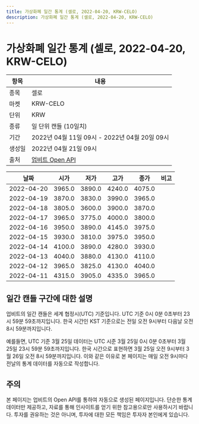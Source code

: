 ```yaml
---
title: 가상화폐 일간 통계 (셀로, 2022-04-20, KRW-CELO)
description: 가상화폐 일간 통계 (셀로, 2022-04-20, KRW-CELO)
---
```



가상화폐 일간 통계 (셀로, 2022-04-20, KRW-CELO)
===

|항목|내용|
|--|--|
|종목|셀로|
|마켓|KRW-CELO|
|단위|KRW|
|종류|일 단위 캔들 (10일치)|
|기간|2022년 04월 11일 09시 - 2022년 04월 20일 09시|
|생성일|2022년 04월 21일 09시|
|출처|[업비트 Open API](https://docs.upbit.com)|


|날짜|시가|저가|고가|종가|비고|
|--|--|--|--|--|--|
|2022-04-20|3965.0|3890.0|4240.0|4075.0|    |
|2022-04-19|3870.0|3830.0|3990.0|3965.0|    |
|2022-04-18|3805.0|3600.0|3900.0|3870.0|    |
|2022-04-17|3965.0|3775.0|4000.0|3800.0|    |
|2022-04-16|3950.0|3890.0|4145.0|3975.0|    |
|2022-04-15|3930.0|3810.0|3975.0|3950.0|    |
|2022-04-14|4100.0|3890.0|4280.0|3930.0|    |
|2022-04-13|4040.0|3880.0|4130.0|4110.0|    |
|2022-04-12|3965.0|3825.0|4130.0|4040.0|    |
|2022-04-11|4315.0|3905.0|4335.0|3965.0|    |


일간 캔들 구간에 대한 설명
---


업비트의 일간 캔들은 세계 협정시(UTC) 기준입니다. 
UTC 기준 0시 0분 0초부터 23시 59분 59초까지입니다. 
한국 시간인 KST 기준으로는 전일 오전 9시부터 다음날 오전 8시 59분까지입니다. 


예를들면, UTC 기준 3월 25일 데이터는 UTC 시준 3월 25일 0시 0분 0초부터 3월 25일 23시 59분 59초까지입니다. 
한국 시간으로 표현하면 3월 25일 오전 9시부터 3월 26일 오전 8시 59분까지입니다. 
이와 같은 이유로 본 페이지는 매일 오전 9시마다 전날의 통계 데이터를 자동으로 작성합니다. 


주의
---


본 페이지는 업비트의 Open API를 통하여 자동으로 생성된 페이지입니다. 
단순한 통계 데이터만 제공하고, 자료를 통해 인사이트를 얻기 위한 참고용으로만 사용하시기 바랍니다. 
투자를 권유하는 것은 아니며, 투자에 대한 모든 책임은 투자자 본인에게 있습니다. 
